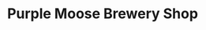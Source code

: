 ---
title: "Purple Moose Brewery Shop"
url: /porthmadog/purple-moose-brewery-shop/
shop: Spirituosen
---